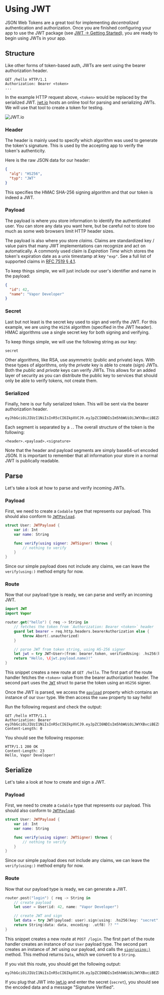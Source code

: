 # Using JWT

JSON Web Tokens are a great tool for implementing _decentralized_ authentication and authorization. Once you are finished configuring your app to use the JWT package (see [JWT &rarr; Getting Started](getting-started.md)), you are ready to begin using JWTs in your app.

## Structure

Like other forms of token-based auth, JWTs are sent using the bearer authorization header. 

```http
GET /hello HTTP/1.1
Authorization: Bearer <token>
...
```

In the example HTTP request above, `<token>` would be replaced by the serialized JWT. [jwt.io](https://jwt.io) hosts an online tool for parsing and serializing JWTs. We will use that tool to create a token for testing.

![JWT.io](https://user-images.githubusercontent.com/1342803/44101613-ce328e04-9fb5-11e8-9aed-2d9900d0c40c.png)

### Header

The header is mainly used to specify which algorithm was used to generate the token's signature. This is used by the accepting app to verify the token's authenticity.

Here is the raw JSON data for our header:

```json
{
  "alg": "HS256",
  "typ": "JWT"
}
```

This specifies the HMAC SHA-256 signing algorithm and that our token is indeed a JWT.

### Payload

The payload is where you store information to identify the authenticated user. You can store any data you want here, but be careful not to store too much as some web browsers limit HTTP header sizes. 

The payload is also where you store _claims_. Claims are standardized key / value pairs that many JWT implementations can recognize and act on automatically. A commonly used claim is _Expiration Time_ which stores the token's expiration date as a unix timestamp at key `"exp"`. See a full list of supported claims in [RFC 7519 &sect; 4.1](https://tools.ietf.org/html/rfc7519#section-4.1).

To keep things simple, we will just include our user's identifier and name in the payload:

```json
{
  "id": 42,
  "name": "Vapor Developer"
}
```

### Secret

Last but not least is the secret key used to sign and verify the JWT. For this example, we are using the `HS256` algorithm (specified in the JWT header). HMAC algorithms use a single secret key for both signing and verifying.

To keep things simple, we will use the following string as our key:

```
secret
```

Other algorithms, like RSA, use asymmetric (public and private) keys. With these types of algorithms, only the _private_ key is able to create (sign) JWTs. Both the _public_ and _private_ keys can verify JWTs. This allows for an added layer of security as you can distribute the public key to services that should only be able to verify tokens, not create them.

### Serialized

Finally, here is our fully serialized token. This will be sent via the bearer authorization header. 

```
eyJhbGciOiJIUzI1NiIsInR5cCI6IkpXVCJ9.eyJpZCI6NDIsIm5hbWUiOiJWYXBvciBEZXZlbG9wZXIifQ.__Dm_tr1Ky2VYhZNoN6XpEkaRHjtRgaM6HdgDFcc9PM
```

Each segment is separated by a `.`. The overall structure of the token is the following:

```
<header>.<payload>.<signature>
```

Note that the header and payload segments are simply base64-url encoded JSON. It is important to remember that all information your store in a normal JWT is publically readable.


## Parse

Let's take a look at how to parse and verify incoming JWTs. 

### Payload

First, we need to create a `Codable` type that represents our payload. This should also conform to [`JWTPayload`](https://api.vapor.codes/jwt/latest/JWT/Protocols/JWTPayload.html).

```swift
struct User: JWTPayload {
    var id: Int
    var name: String

    func verify(using signer: JWTSigner) throws {
        // nothing to verify
    }
}
```

Since our simple payload does not include any claims, we can leave the `verify(using:)` method empty for now.

### Route

Now that our payload type is ready, we can parse and verify an incoming JWT.

```swift
import JWT
import Vapor

router.get("hello") { req -> String in
    // fetches the token from `Authorization: Bearer <token>` header
    guard let bearer = req.http.headers.bearerAuthorization else {
        throw Abort(.unauthorized)
    }

    // parse JWT from token string, using HS-256 signer
    let jwt = try JWT<User>(from: bearer.token, verifiedUsing: .hs256(key: "secret"))
    return "Hello, \(jwt.payload.name)!"
}
```

This snippet creates a new route at `GET /hello`. The first part of the route handler fetches the `<token>` value from the bearer authorization header. The second part uses the [`JWT`](https://api.vapor.codes/jwt/latest/JWT/Structs/JWT.html) struct to parse the token using an `HS256` signer.

Once the JWT is parsed, we access the [`payload`](https://api.vapor.codes/jwt/latest/JWT/Structs/JWT.html#/s:3JWTAAV7payloadxvp) property which contains an instance of our `User` type. We then access the `name` property to say hello!

Run the following request and check the output:

```http
GET /hello HTTP/1.1
Authorization: Bearer eyJhbGciOiJIUzI1NiIsInR5cCI6IkpXVCJ9.eyJpZCI6NDIsIm5hbWUiOiJWYXBvciBEZXZlbG9wZXIifQ.__Dm_tr1Ky2VYhZNoN6XpEkaRHjtRgaM6HdgDFcc9PM
Content-Length: 0
```

You should see the following response:

```http
HTTP/1.1 200 OK
Content-Length: 23
Hello, Vapor Developer!
```

## Serialize

Let's take a look at how to create and sign a JWT.

### Payload

First, we need to create a `Codable` type that represents our payload. This should also conform to [`JWTPayload`](https://api.vapor.codes/jwt/latest/JWT/Protocols/JWTPayload.html).

```swift
struct User: JWTPayload {
    var id: Int
    var name: String

    func verify(using signer: JWTSigner) throws {
        // nothing to verify
    }
}
```

Since our simple payload does not include any claims, we can leave the `verify(using:)` method empty for now.

### Route

Now that our payload type is ready, we can generate a JWT.

```swift
router.post("login") { req -> String in
    // create payload
    let user = User(id: 42, name: "Vapor Developer")

    // create JWT and sign
    let data = try JWT(payload: user).sign(using: .hs256(key: "secret"))
    return String(data: data, encoding: .utf8) ?? ""
}
```

This snippet creates a new route at `POST /login`. The first part of the route handler creates an instance of our `User` payload type. The second part creates an instance of `JWT` using our payload, and calls the [`sign(using:)`](https://api.vapor.codes/jwt/latest/JWT/Structs/JWT.html#/s:3JWTAAV4sign10Foundation4DataVAA9JWTSignerC5using_tKF) method. This method returns `Data`, which we convert to a `String`.

If you visit this route, you should get the following output:

```
eyJhbGciOiJIUzI1NiIsInR5cCI6IkpXVCJ9.eyJpZCI6NDIsIm5hbWUiOiJWYXBvciBEZXZlbG9wZXIifQ.__Dm_tr1Ky2VYhZNoN6XpEkaRHjtRgaM6HdgDFcc9PM
```

If you plug that JWT into [jwt.io](https://jwt.io) and enter the secret (`secret`), you should see the encoded data and a message "Signature Verified".



